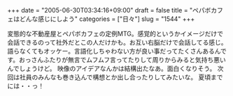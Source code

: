 +++
date = "2005-06-30T03:34:16+09:00"
draft = false
title = "ペパボカフェはどんな感じにしよう"
categories = ["日々"]
slug = "1544"
+++

変態的な不動産屋とペパボカフェの定例MTG。感覚的というかイメージだけで会話できるのって社外だとこの人だけかも。お互い右脳だけで会話してる感じ。語らなくてもオッケー。言語化しちゃわない方が良い事だってたくさんあるんです。おっさんふたりが無言でムフムフ言ってたりして周りからみると気持ち悪いんでしょうけど。
映像のアイデアなんかは結構出たなあ。面白くなりそう。
次回は社員のみんなも巻き込んで構想とか出し合ったりしてみたいな。
夏頃までには・・っ！
